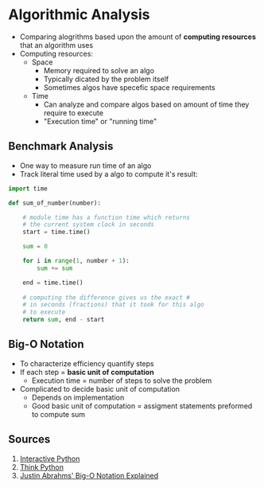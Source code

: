 # Algorithmic Analysis
- Comparing alogrithms based upon the amount of **computing resources** that an algorithm uses
- Computing resources:
    + Space
        - Memory required to solve an algo
        - Typically dicated by the problem itself
        - Sometimes algos have specefic space requirements
    + Time
        - Can analyze and compare algos based on amount of time they require to execute
        - "Execution time" or "running time"

## Benchmark Analysis
- One way to measure run time of an algo
- Track literal time used by a algo to compute it's result:
```python
import time

def sum_of_number(number):

    # module time has a function time which returns
    # the current system clock in seconds
    start = time.time()

    sum = 0

    for i in range(1, number + 1):
        sum += sum

    end = time.time()
    
    # computing the difference gives us the exact #
    # in seconds (fractions) that it took for this algo
    # to execute    
    return sum, end - start
```

## Big-O Notation
- To characterize efficiency quantify steps
- If each step = **basic unit of computation**
    + Execution time = number of steps to solve the problem
- Complicated to decide basic unit of computation
    + Depends on implementation
    + Good basic unit of computation = assigment statements preformed to compute sum

## Sources
1. [Interactive Python](http://interactivepython.org/runestone/static/pythonds/AlgorithmAnalysis/WhatIsAlgorithmAnalysis.html)
2. [Think Python](http://greenteapress.com/thinkpython/html/thinkpython022.html)
3. [Justin Abrahms' Big-O Notation Explained](https://justin.abrah.ms/computer-science/big-o-notation-explained.html)

